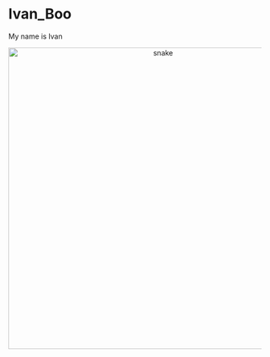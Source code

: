 # Ivan_Boo
My name is Ivan

<p align="center">
 <img width="600" src="assets/github-snake.svg" alt="snake"/>
</p>
